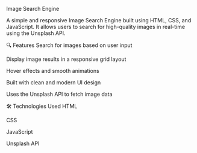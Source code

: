 Image Search Engine

A simple and responsive Image Search Engine built using HTML, CSS, and JavaScript. It allows users to search for high-quality images in real-time using the Unsplash API.



🔍 Features
Search for images based on user input

Display image results in a responsive grid layout

Hover effects and smooth animations

Built with clean and modern UI design

Uses the Unsplash API to fetch image data




🛠️ Technologies Used
HTML

CSS

JavaScript

Unsplash API

